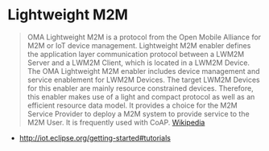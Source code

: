 Lightweight M2M
==

> OMA Lightweight M2M is a protocol from the Open Mobile Alliance for M2M or IoT device management. Lightweight M2M enabler defines the application layer communication protocol between a LWM2M Server and a LWM2M Client, which is located in a LWM2M Device. The OMA Lightweight M2M enabler includes device management and service enablement for LWM2M Devices. The target LWM2M Devices for this enabler are mainly resource constrained devices. Therefore, this enabler makes use of a light and compact protocol as well as an efficient resource data model. It provides a choice for the M2M Service Provider to deploy a M2M system to provide service to the M2M User. It is frequently used with CoAP. [Wikipedia](https://en.wikipedia.org/wiki/OMA_LWM2M)

- http://iot.eclipse.org/getting-started#tutorials

